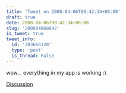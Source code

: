 ```yaml
---
title: 'Tweet on 2008-04-06T08:42:34+00:00'
draft: true
date: 2008-04-06T08:42:34+00:00
slug: '200804060842'
is_tweet: true
tweet_info:
  id: '783666128'
  type: 'post'
  is_thread: False
---
```




wow... everything in my app is working :)

[Discussion](https://x.com/sytelus/status/783666128)
